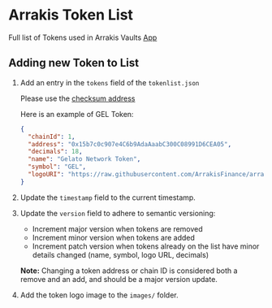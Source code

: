 # Arrakis Token List

Full list of Tokens used in Arrakis Vaults [App](https://github.com/ArrakisFinance/polygon-staking-ui)


## Adding new Token to List

1. Add an entry in the `tokens` field of the `tokenlist.json`

    Please use the [checksum address](https://docs.ethers.io/v5/api/utils/address/#address)

    Here is an example of GEL Token:

    ```json
    {
      "chainId": 1,
      "address": "0x15b7c0c907e4C6b9AdaAaabC300C08991D6CEA05",
      "decimals": 18,
      "name": "Gelato Network Token",
      "symbol": "GEL",
      "logoURI": "https://raw.githubusercontent.com/ArrakisFinance/arrakis-tokenlist/main/images/0x15b7c0c907e4C6b9AdaAaabC300C08991D6CEA05-1.svg"
    }
    ```

2. Update the `timestamp` field to the current timestamp.

3. Update the `version` field to adhere to semantic versioning:
    * Increment major version when tokens are removed
    * Increment minor version when tokens are added
    * Increment patch version when tokens already on the list have minor details changed (name, symbol, logo URL, decimals)
  
	**Note:** Changing a token address or chain ID is considered both a remove and an add, and should be a major version update.

4. Add the token logo image to the `images/` folder.
